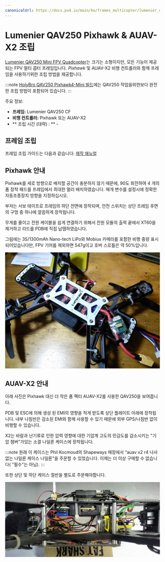 ```yaml
---
canonicalUrl: https://docs.px4.io/main/ko/frames_multicopter/lumenier_qav250_pixhawk_auav_x2
---
```


# Lumenier QAV250 Pixhawk & AUAV-X2 조립

[Lumenier QAV250 Mini FPV Quadcopter](https://www.lumenier.com/products/legacy/qav250)는 크기는 소형이지만, 모든 기능이 제공되는 FPV 멀티 콥터 프레임입니다. *Pixhawk* 및 AUAV-X2 비행 컨트롤러와 함께 프레임을 사용하기위한 조립 방법을 제공합니다.

:::note
[HolyBro QAV250 Pixhawk4-Mini 빌드](holybro_qav250_pixhawk4_mini.md)에는 QAV250 작업을위한보다 완전한 조립 방법이 포함되어 있습니다. :::

주요 정보:

-   **프레임:** Lumenier QAV250 CF
-   **비행 컨트롤러:** Pixhawk 또는 AUAV-X2
-   ** 조립 시간 (대략) : ** -

## 프레임 조립

프레임 조립 가이드는 다음과 같습니다: [제작 매뉴얼](https://www.lumenier.com/products/legacy/build-manual) <!-- QAV250 G10 Build Manual -->

## Pixhawk 안내

Pixhawk를 세로 방향으로 배치할 공간이 충분하지 않기 때문에, 90도 회전하여 4 개의 폼 장착 패드를 프레임에서 최대한 멀리 배치하였습니다. 매개 변수를 설정시에 정확한 자동조종장치 방향을 지정하십시오.

부저는 서보 테이프로 프레임의 하단 전면에 장착되며, 안전 스위치는 상단 프레임 후면의 구멍 중 하나에 깔끔하게 장착됩니다.

무게를 줄이고 전원 케이블을 쉽게 연결하기 위해서 전원 모듈의 출력 끝에서 XT60을 제거하고 리드를 PDB에 직접 납땜하였습니다.

그림에는 3S/1300mAh Nano-tech LiPo와 Mobius 카메라를 포함한 비행 중량 표시되어있습니다만, FPV 기어를 제외하면 547g이고 호버 스로틀은 약 50%입니다.

![QAV250 Pixhawk 조립시의 전원 모듈](../../assets/airframes/multicopter/lumenier_qav250_auav_x2/qav250_pixhawk_power_module.jpg)

## AUAV-X2 안내

아래 사진은 Pixhawk 대신 더 작은 폼 팩터 AUAV-X2를 사용한 QAV250을 보여줍니다.

PDB 및 ESC에 의해 생성 된 EMI의 영향을 적게 받도록 상단 플레이트 아래에 장착됩니다. 내부 나침반은 감소된 EMI와 함께 사용할 수 있기 때문에 외부 GPS/나침반 없이 비행할 수 있습니다.

X2는 바람과 난기류로 인한 압력 영향에 대한 기압계 고도의 민감도를 감소시키는 "기압 챔버"가있는 소결 나일론 케이스에 장착됩니다.

:::note
원래 이 케이스는 Phil Kocmoud의 Shapeways 매장에서 "auav x2 r4 나사없는 나일론 케이스 나일론"을 주문할 수 있었습니다.
이제는 더 이상 구매할 수 없습니다( "필수"는 아님).
:::

또한 상단 및 하단 케이스 절반을 별도로 주문해야합니다.

![AUV-X2가 있는 QAV250](../../assets/airframes/multicopter/lumenier_qav250_auav_x2/qav250_auv_x2.png)
